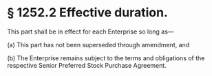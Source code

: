 # § 1252.2   Effective duration.

This part shall be in effect for each Enterprise so long as—


(a) This part has not been superseded through amendment, and


(b) The Enterprise remains subject to the terms and obligations of the respective Senior Preferred Stock Purchase Agreement.










